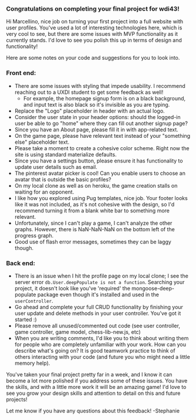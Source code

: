 ### Congratulations on completing your final project for wdi43!

Hi Marcellino, nice job on turning your first project into a full website with user profiles. You've used a lot of interesting technologies here, which is very cool to see, but there are some issues with MVP functionality as it currently stands. I'd love to see you polish this up in terms of design and functionality!

Here are some notes on your code and suggestions for you to look into.

### Front end:

- There are some issues with styling that impede usability. I recommend reaching out to a UXDI student to get some feedback as well!
  - For example, the homepage signup form is on a black background, and input text is also black so it's invisible as you are typing.
- Replace the "Logo" placeholder in header with an actual logo.
- Consider the user state in your header options: should the logged-in user be able to go "home" where they can fill out another signup page?
- Since you have an About page, please fill it in with app-related text.
- On the game page, please have relevant text instead of your "something else" placeholder text.
- Please take a moment to create a cohesive color scheme. Right now the site is using standard materialize defaults.
-  Since you have a settings button, please ensure it has functionality to update user details such as email.
- The pinterest avatar picker is cool! Can you enable users to choose an avatar that is outside the basic profiles?
- On my local clone as well as on heroku, the game creation stalls on waiting for an opponent.
- I like how you explored using Pug templates, nice job. Your footer looks like it was not included, as it's not cohesive with the design, so I'd recommend turning it from a blank white bar to something more relevant.
- Unfortunately, since I can't play a game, I can't analyze the other graphs. However, there is NaN-NaN-NaN on the bottom left of the progress graph.
- Good use of flash error messages, sometimes they can be laggy though.

### Back end:
- There is an issue when I hit the profile page on my local clone; I see the server error `db.User.deepPopulate is not a function`. Searching your project, it doesn't look like you've 'required' the mongoose-deep-populate package even though it's installed and used in the `userController`.
- Go ahead and complete your full CRUD functionality by finishing your user update and delete methods in your user controller. You've got it started :)
- Please remove all unused/commented out code (see user controller, game controller, game model, chess-lib-new.js, etc)
- When you are writing comments, I'd like you to think about writing them for people who are completely unfamiliar with your work. How can you describe what's going on? It is good teamwork practice to think of others interacting with your code (and future you who might need a little memory help).

You've taken your final project pretty far in a week, and I know it can become a lot more polished if you address some of these issues. You have the skills, and with a little more work it will be an amazing game! I'd love to see you grow your design skills and attention to detail on this and future projects!

Let me know if you have any questions about this feedback!
-Stephanie